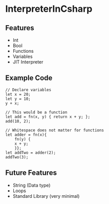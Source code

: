 # InterpreterInCsharp

## Features

- Int
- Bool
- Functions
- Variables
- JIT Interpreter

## Example Code

``` bigl
// Declare variables
let x = 20;
let y = 10;
y + x;

// This would be a function
let add = fn(x, y) { return x + y; };
add(10, 2);

// Whitespace does not matter for functions
let adder = fn(x){
    fn(y) { 
    x + y; 
    }};
let addTwo = adder(2);
addTwo(3);
```

## Future Features

- String (Data type)
- Loops
- Standard Library (very minimal)
